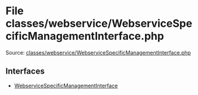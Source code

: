 File classes/webservice/WebserviceSpecificManagementInterface.php
=========

Source: [classes/webservice/WebserviceSpecificManagementInterface.php](https://github.com/PrestaShop/PrestaShop/blob/1.6.0.12/classes/webservice/WebserviceSpecificManagementInterface.php)

Interfaces
----------

* [WebserviceSpecificManagementInterface](interface.WebserviceSpecificManagementInterface.md)


